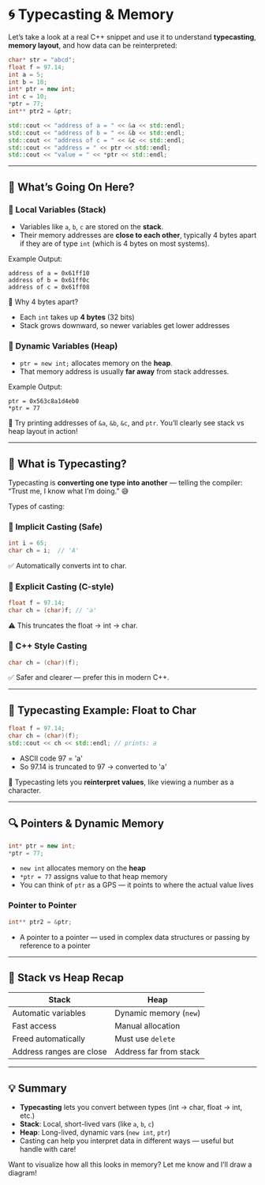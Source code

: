 # 🌀 Typecasting & Memory

Let’s take a look at a real C++ snippet and use it to understand **typecasting**, **memory layout**, and how data can be reinterpreted:

```cpp
char* str = "abcd";
float f = 97.14;
int a = 5;
int b = 10;
int* ptr = new int;
int c = 10;
*ptr = 77;
int** ptr2 = &ptr;

std::cout << "address of a = " << &a << std::endl;
std::cout << "address of b = " << &b << std::endl;
std::cout << "address of c = " << &c << std::endl;
std::cout << "address = " << ptr << std::endl;
std::cout << "value = " << *ptr << std::endl;
```

---

## 🧠 What’s Going On Here?

### 🔹 Local Variables (Stack)

- Variables like `a`, `b`, `c` are stored on the **stack**.
- Their memory addresses are **close to each other**, typically 4 bytes apart if they are of type `int` (which is 4 bytes on most systems).

Example Output:

```
address of a = 0x61ff10
address of b = 0x61ff0c
address of c = 0x61ff08
```

🧠 Why 4 bytes apart?

- Each `int` takes up **4 bytes** (32 bits)
- Stack grows downward, so newer variables get lower addresses

### 🔹 Dynamic Variables (Heap)

- `ptr = new int;` allocates memory on the **heap**.
- That memory address is usually **far away** from stack addresses.

Example Output:

```
ptr = 0x563c8a1d4eb0
*ptr = 77
```

🧪 Try printing addresses of `&a`, `&b`, `&c`, and `ptr`. You’ll clearly see stack vs heap layout in action!

---

## 🧠 What is Typecasting?

Typecasting is **converting one type into another** — telling the compiler: “Trust me, I know what I’m doing.” 😅

Types of casting:

### 🔸 Implicit Casting (Safe)

```cpp
int i = 65;
char ch = i;  // 'A'
```

✅ Automatically converts int to char.

### 🔸 Explicit Casting (C-style)

```cpp
float f = 97.14;
char ch = (char)f; // 'a'
```

⚠️ This truncates the float → int → char.

### 🔸 C++ Style Casting

```cpp
char ch = (char)(f);
```

✅ Safer and clearer — prefer this in modern C++.

---

## 🔁 Typecasting Example: Float to Char

```cpp
float f = 97.14;
char ch = (char)(f);
std::cout << ch << std::endl; // prints: a
```

- ASCII code 97 = 'a'
- So 97.14 is truncated to 97 → converted to 'a'

🧠 Typecasting lets you **reinterpret values**, like viewing a number as a character.

---

## 🔍 Pointers & Dynamic Memory

```cpp
int* ptr = new int;
*ptr = 77;
```

- `new int` allocates memory on the **heap**
- `*ptr = 77` assigns value to that heap memory
- You can think of `ptr` as a GPS — it points to where the actual value lives

### Pointer to Pointer

```cpp
int** ptr2 = &ptr;
```

- A pointer to a pointer — used in complex data structures or passing by reference to a pointer

---

## 📌 Stack vs Heap Recap

| Stack                    | Heap                   |
| ------------------------ | ---------------------- |
| Automatic variables      | Dynamic memory (`new`) |
| Fast access              | Manual allocation      |
| Freed automatically      | Must use `delete`      |
| Address ranges are close | Address far from stack |

---

## 💡 Summary

- **Typecasting** lets you convert between types (int → char, float → int, etc.)
- **Stack**: Local, short-lived vars (like `a`, `b`, `c`)
- **Heap**: Long-lived, dynamic vars (`new int`, `ptr`)
- Casting can help you interpret data in different ways — useful but handle with care!

Want to visualize how all this looks in memory? Let me know and I’ll draw a diagram!

